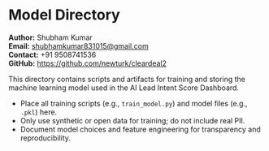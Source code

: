 # Model Directory

**Author:** Shubham Kumar  
**Email:** shubhamkumar831015@gmail.com  
**Contact:** +91 9508741536  
**GitHub:** https://github.com/newturk/cleardeal2

This directory contains scripts and artifacts for training and storing the machine learning model used in the AI Lead Intent Score Dashboard.

- Place all training scripts (e.g., `train_model.py`) and model files (e.g., `.pkl`) here.
- Only use synthetic or open data for training; do not include real PII.
- Document model choices and feature engineering for transparency and reproducibility. 